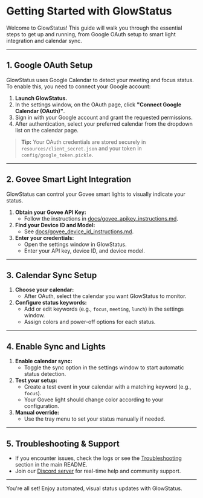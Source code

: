 # Getting Started with GlowStatus

Welcome to GlowStatus! This guide will walk you through the essential steps to get up and running, from Google OAuth setup to smart light integration and calendar sync.

---

## 1. Google OAuth Setup

GlowStatus uses Google Calendar to detect your meeting and focus status. To enable this, you need to connect your Google account:

1. **Launch GlowStatus.**
2. In the settings window, on the OAuth page, click **"Connect Google Calendar (OAuth)"**.
3. Sign in with your Google account and grant the requested permissions.
4. After authentication, select your preferred calendar from the dropdown list on the calendar page.

> **Tip:** Your OAuth credentials are stored securely in `resources/client_secret.json` and your token in `config/google_token.pickle`.

---

## 2. Govee Smart Light Integration

GlowStatus can control your Govee smart lights to visually indicate your status.

1. **Obtain your Govee API Key:**
   - Follow the instructions in [docs/govee_apikey_instructions.md](./docs/govee_apikey_instructions.md).
2. **Find your Device ID and Model:**
   - See [docs/govee_device_id_instructions.md](./docs/govee_device_id_instructions.md).
3. **Enter your credentials:**
   - Open the settings window in GlowStatus.
   - Enter your API key, device ID, and device model.

---

## 3. Calendar Sync Setup

1. **Choose your calendar:**
   - After OAuth, select the calendar you want GlowStatus to monitor.
2. **Configure status keywords:**
   - Add or edit keywords (e.g., `focus`, `meeting`, `lunch`) in the settings window.
   - Assign colors and power-off options for each status.

---

## 4. Enable Sync and Lights

1. **Enable calendar sync:**
   - Toggle the sync option in the settings window to start automatic status detection.
2. **Test your setup:**
   - Create a test event in your calendar with a matching keyword (e.g., `focus`).
   - Your Govee light should change color according to your configuration.
3. **Manual override:**
   - Use the tray menu to set your status manually if needed.

---

## 5. Troubleshooting & Support

- If you encounter issues, check the logs or see the [Troubleshooting](./README.md#%F0%9F%9B%A0%EF%B8%8F-troubleshooting) section in the main README.
- Join our [Discord server](https://discord.gg/TcKVQkS274) for real-time help and community support.

---

You're all set! Enjoy automated, visual status updates with GlowStatus.
